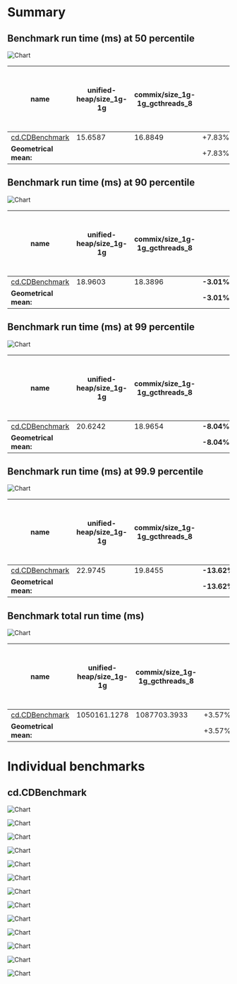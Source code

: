 # Summary
## Benchmark run time (ms) at 50 percentile 
![Chart](relative_percentile_50.png)

|name | unified-heap/size_1g-1g | commix/size_1g-1g_gcthreads_8 |  | scala-native-0.4.0-SNAPSHOT-commix@commix-before-constants@origin-b6000_test_cd/size_1g-1g_gcthreads_8 |  | scala-native-0.4.0-SNAPSHOT-commix@commix-before-memset@origin-b6000_test_cd/size_1g-1g_gcthreads_8 |  | scala-native-0.4.0-SNAPSHOT-commix@commix-before-eqeq@origin-b6000_test_cd/size_1g-1g_gcthreads_8 | |
| -- | -- | -- | -- | -- | -- | -- | -- | -- | -- |
|[cd.CDBenchmark](#cdcdbenchmark)|15.6587|16.8849|+7.83%|16.5771|+5.87%|18.9284|+20.88%|18.9997|+21.34%|
| __Geometrical mean:__|| |+7.83%| |+5.87%| |+20.88%| |+21.34%|
## Benchmark run time (ms) at 90 percentile 
![Chart](relative_percentile_90.png)

|name | unified-heap/size_1g-1g | commix/size_1g-1g_gcthreads_8 |  | scala-native-0.4.0-SNAPSHOT-commix@commix-before-constants@origin-b6000_test_cd/size_1g-1g_gcthreads_8 |  | scala-native-0.4.0-SNAPSHOT-commix@commix-before-memset@origin-b6000_test_cd/size_1g-1g_gcthreads_8 |  | scala-native-0.4.0-SNAPSHOT-commix@commix-before-eqeq@origin-b6000_test_cd/size_1g-1g_gcthreads_8 | |
| -- | -- | -- | -- | -- | -- | -- | -- | -- | -- |
|[cd.CDBenchmark](#cdcdbenchmark)|18.9603|18.3896|__-3.01%__|18.2326|__-3.84%__|18.9938|+0.18%|19.0550|+0.50%|
| __Geometrical mean:__|| |__-3.01%__| |__-3.84%__| |+0.18%| |+0.50%|
## Benchmark run time (ms) at 99 percentile 
![Chart](relative_percentile_99.png)

|name | unified-heap/size_1g-1g | commix/size_1g-1g_gcthreads_8 |  | scala-native-0.4.0-SNAPSHOT-commix@commix-before-constants@origin-b6000_test_cd/size_1g-1g_gcthreads_8 |  | scala-native-0.4.0-SNAPSHOT-commix@commix-before-memset@origin-b6000_test_cd/size_1g-1g_gcthreads_8 |  | scala-native-0.4.0-SNAPSHOT-commix@commix-before-eqeq@origin-b6000_test_cd/size_1g-1g_gcthreads_8 | |
| -- | -- | -- | -- | -- | -- | -- | -- | -- | -- |
|[cd.CDBenchmark](#cdcdbenchmark)|20.6242|18.9654|__-8.04%__|19.1435|__-7.18%__|22.2710|+7.98%|22.4209|+8.71%|
| __Geometrical mean:__|| |__-8.04%__| |__-7.18%__| |+7.98%| |+8.71%|
## Benchmark run time (ms) at 99.9 percentile 
![Chart](relative_percentile_99.9.png)

|name | unified-heap/size_1g-1g | commix/size_1g-1g_gcthreads_8 |  | scala-native-0.4.0-SNAPSHOT-commix@commix-before-constants@origin-b6000_test_cd/size_1g-1g_gcthreads_8 |  | scala-native-0.4.0-SNAPSHOT-commix@commix-before-memset@origin-b6000_test_cd/size_1g-1g_gcthreads_8 |  | scala-native-0.4.0-SNAPSHOT-commix@commix-before-eqeq@origin-b6000_test_cd/size_1g-1g_gcthreads_8 | |
| -- | -- | -- | -- | -- | -- | -- | -- | -- | -- |
|[cd.CDBenchmark](#cdcdbenchmark)|22.9745|19.8455|__-13.62%__|20.2285|__-11.95%__|22.3598|__-2.68%__|22.4616|__-2.23%__|
| __Geometrical mean:__|| |__-13.62%__| |__-11.95%__| |__-2.68%__| |__-2.23%__|
## Benchmark total run time (ms) 
![Chart](relative_total.png)

|name | unified-heap/size_1g-1g | commix/size_1g-1g_gcthreads_8 |  | scala-native-0.4.0-SNAPSHOT-commix@commix-before-constants@origin-b6000_test_cd/size_1g-1g_gcthreads_8 |  | scala-native-0.4.0-SNAPSHOT-commix@commix-before-memset@origin-b6000_test_cd/size_1g-1g_gcthreads_8 |  | scala-native-0.4.0-SNAPSHOT-commix@commix-before-eqeq@origin-b6000_test_cd/size_1g-1g_gcthreads_8 | |
| -- | -- | -- | -- | -- | -- | -- | -- | -- | -- |
|[cd.CDBenchmark](#cdcdbenchmark)|1050161.1278|1087703.3933|+3.57%|1069583.3721|+1.85%|1196188.3484|+13.91%|1205925.7150|+14.83%|
| __Geometrical mean:__|| |+3.57%| |+1.85%| |+13.91%| |+14.83%|
# Individual benchmarks
## cd.CDBenchmark
![Chart](percentile_cd.CDBenchmark.png)

![Chart](percentile_95plus_cd.CDBenchmark.png)

![Chart](example_run_full_3_cd.CDBenchmark.png)

![Chart](percentile_cd.CDBenchmark_conf0.png)

![Chart](percentile_95plus_cd.CDBenchmark_conf0.png)

![Chart](percentile_cd.CDBenchmark_conf1.png)

![Chart](percentile_95plus_cd.CDBenchmark_conf1.png)

![Chart](percentile_cd.CDBenchmark_conf2.png)

![Chart](percentile_95plus_cd.CDBenchmark_conf2.png)

![Chart](percentile_cd.CDBenchmark_conf3.png)

![Chart](percentile_95plus_cd.CDBenchmark_conf3.png)

![Chart](percentile_cd.CDBenchmark_conf4.png)

![Chart](percentile_95plus_cd.CDBenchmark_conf4.png)

